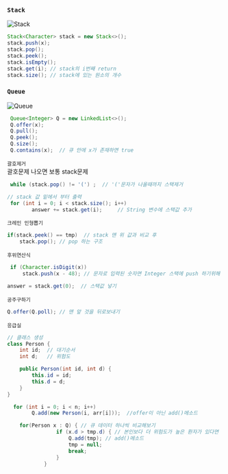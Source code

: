 ### **`Stack`**

![Stack](https://upload.wikimedia.org/wikipedia/commons/thumb/2/29/Data_stack.svg/300px-Data_stack.svg.png)

```java
Stack<Character> stack = new Stack<>();
stack.push(x);
stack.pop();
stack.peek();
stack.isEmpty();
stack.get(i); // stack의 i번째 return
stack.size(); // stack에 있는 원소의 개수
```

### **`Queue`**

![Queue](https://blog.kakaocdn.net/dn/bhvAPe/btqHlVqf0RY/Y4oCoA4wUkEpvIkU80i43K/img.png)

```java
 Queue<Integer> Q = new LinkedList<>();
 Q.offer(x);
 Q.pull();
 Q.peek();
 Q.size();
 Q.contains(x);  // 큐 안에 x가 존재하면 true
```

`괄호제거` </br>
괄호문제 나오면 보통 stack문제

```java
 while (stack.pop() != '(') ;  // '('문자가 나올때까지 스택제거

// stack 값 밑에서 부터 출력
 for (int i = 0; i < stack.size(); i++)
        answer += stack.get(i);     // String 변수에 스택값 추가
```

`크레인 인형뽑기`

```java
if(stack.peek() == tmp)  // stack 맨 위 값과 비교 후
    stack.pop(); // pop 하는 구조
```

`후위연산식`

```java
 if (Character.isDigit(x))
     stack.push(x - 48); // 문자로 입력된 숫자면 Integer 스택에 push 하기위해 -48

answer = stack.get(0);  // 스택값 넣기
```

`공주구하기`

```java
Q.offer(Q.poll); // 맨 앞 것을 뒤로보내기
```

`응급실`

```java
// 클래스 생성
class Person {
    int id;  // 대기순서
    int d;   // 위험도

    public Person(int id, int d) {
        this.id = id;
        this.d = d;
    }
}

  for (int i = 0; i < n; i++)
        Q.add(new Person(i, arr[i]));  //offer이 아닌 add()메소드

    for(Person x : Q) { // 큐 데이터 하나씩 비교해보기
                if (x.d > tmp.d) { // 본인보다 더 위험도가 높은 환자가 있다면
                    Q.add(tmp); // add()메소드
                    tmp = null;
                    break;
                }
            }
```
